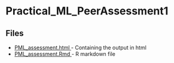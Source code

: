 # Practical_ML_PeerAssessment1

## Files
- [PML_assessment.html ](http://htmlpreview.github.io/?https://github.com/rparizotto/Practical_ML_PeerAssessment1/blob/master/PML_assessment.html) - Containing the output in html
- [PML_assessment.Rmd ](PML_assessment.Rmd) - R markdown file

